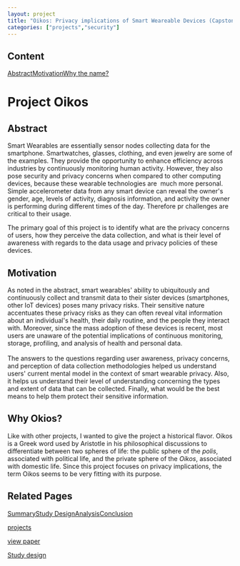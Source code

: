 ```yaml
---
layout: project
title: "Oikos: Privacy implications of Smart Weareable Devices (Capstone Project)"
categories: ["projects","security"]
---
```


 
Content
-------

[Abstract](#abstract)[Motivation](#motivation)[Why the name?](#why-the-name)

Project Oikos
=============

Abstract
--------

Smart Wearables are essentially sensor nodes collecting data for the smartphone. Smartwatches, glasses, clothing, and even jewelry are some of the examples. They provide the opportunity to enhance efficiency across industries by continuously monitoring human activity. However, they also pose security and privacy concerns when compared to other computing devices, because these wearable technologies are  much more personal. Simple accelerometer data from any smart device can reveal the owner's gender, age, levels of activity, diagnosis information, and activity the owner is performing during different times of the day. Therefore pr challenges are critical to their usage.  
  
The primary goal of this project is to identify what are the privacy concerns of users, how they perceive the data collection, and what is their level of awareness with regards to the data usage and privacy policies of these devices.

Motivation
----------

As noted in the abstract, smart wearables' ability to ubiquitously and continuously collect and transmit data to their sister devices (smartphones, other IoT devices) poses many privacy risks. Their sensitive nature accentuates these privacy risks as they can often reveal vital information about an individual's health, their daily routine, and the people they interact with. Moreover, since the mass adoption of these devices is recent, most users are unaware of the potential implications of continuous monitoring, storage, profiling, and analysis of health and personal data.  
‍  
The answers to the questions regarding user awareness, privacy concerns, and perception of data collection methodologies helped us understand users' current mental model in the context of smart wearable privacy. Also, it helps us understand their level of understanding concerning the types and extent of data that can be collected. Finally, what would be the best means to help them protect their sensitive information.

Why Okios?
----------

Like with other projects, I wanted to give the project a historical flavor. Oikos is a Greek word used by Aristotle in his philosophical discussions to differentiate between two spheres of life: the public sphere of the _polis_, associated with political life, and the private sphere of the _Oikos_, associated with domestic life. Since this project focuses on privacy implications, the term Oikos seems to be very fitting with its purpose.

Related Pages
-------------

[Summary](2019-12-31-00-oikos.markdown)[Study Design](../../projects/security/oikos/design.html)[Analysis](../../projects/security/oikos/analysis.html)[Conclusion](../project-odyssey/projects/security/oikos/conclusion.markdown)

[projects](../project-odyssey/projects.markdown)

[view paper](https://project-odyssey.s3.us-east-2.amazonaws.com/Odyssey-Resources/Projects/Oikos/48530997CA0E9885B51184D1005E17BD.pdf)

[Study design](../../projects/security/oikos/design.html)